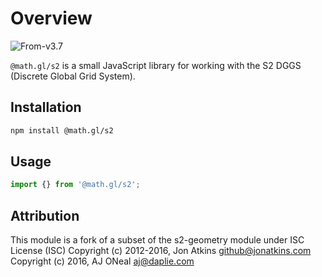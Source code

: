 # Overview

<p class="badges">
  <img src="https://img.shields.io/badge/From-v3.7-blue.svg?style=flat-square" alt="From-v3.7" />
</p>

`@math.gl/s2` is a small JavaScript library for working with the S2 DGGS (Discrete Global Grid System).

## Installation

```bash
npm install @math.gl/s2
```

## Usage

```js
import {} from '@math.gl/s2';
```

## Attribution

This module is a fork of a subset of the s2-geometry module under ISC License (ISC)
Copyright (c) 2012-2016, Jon Atkins <github@jonatkins.com>
Copyright (c) 2016, AJ ONeal <aj@daplie.com>
